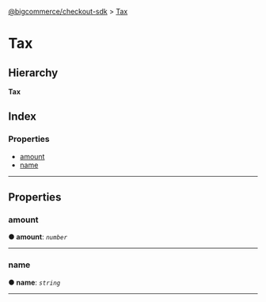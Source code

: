 [@bigcommerce/checkout-sdk](../README.md) > [Tax](../interfaces/tax.md)

# Tax

## Hierarchy

**Tax**

## Index

### Properties

* [amount](tax.md#amount)
* [name](tax.md#name)

---

## Properties

<a id="amount"></a>

###  amount

**● amount**: *`number`*

___
<a id="name"></a>

###  name

**● name**: *`string`*

___


